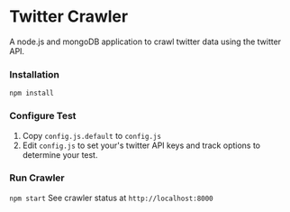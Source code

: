 # Twitter Crawler

A node.js and mongoDB application to crawl twitter data using the twitter API.

### Installation
`
npm install
`

### Configure Test

1. Copy `config.js.default` to `config.js`
2. Edit `config.js` to set your's twitter API keys and track options to determine your test.

### Run Crawler
`
npm start
`
See crawler status at `http://localhost:8000`
